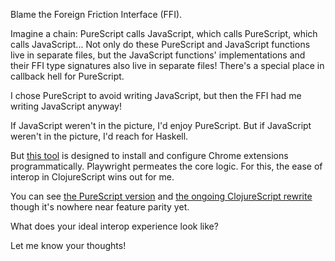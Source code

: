 Blame the Foreign Friction Interface (FFI).

Imagine a chain: PureScript calls JavaScript, which calls PureScript, which calls JavaScript... Not only do these PureScript and JavaScript functions live in separate files, but the JavaScript functions' implementations and their FFI type signatures also live in separate files! There's a special place in callback hell for PureScript.

I chose PureScript to avoid writing JavaScript, but then the FFI had me writing JavaScript anyway!

If JavaScript weren't in the picture, I'd enjoy PureScript. But if JavaScript weren't in the picture, I'd reach for Haskell.

But [this tool](https://github.com/8ta4/extension) is designed to install and configure Chrome extensions programmatically. Playwright permeates the core logic. For this, the ease of interop in ClojureScript wins out for me.

You can see [the PureScript version](https://github.com/8ta4/extension/tree/a5140b48494443a63189761f6cdfb0266ee2b27b) and [the ongoing ClojureScript rewrite](https://github.com/8ta4/extension/tree/adf06f1f090e264daa0f2242b301671a3acafca8) though it's nowhere near feature parity yet.

What does your ideal interop experience look like?

Let me know your thoughts!

